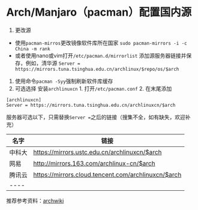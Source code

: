 # Arch/Manjaro（pacman）配置国内源

1. 更改源

* 使用`pacman-mirros`更改镜像软件库所在国家 `sudo pacman-mirrors -i -c China -m rank`
* 或者使用nano或vim打开`/etc/pacman.d/mirrorlist` 添加源服务器链接并保存，例如，清华源 `Server = https://mirrors.tuna.tsinghua.edu.cn/archlinux/$repo/os/$arch`

1. 使用命令`pacman -Syy`强制刷新软件库缓存
2. 可选选择 安装`archlinuxcn` 1. 打开`/etc/pacman.conf` 2. 在末尾添加

```
[archlinuxcn]
Server = https://mirrors.tuna.tsinghua.edu.cn/archlinuxcn/$arch
```

服务器可选以下，只需替换`Server =`之后的链接（搜集不全，如有缺失，欢迎补充）

| 名字   | 链接                                                  |
| ---- | --------------------------------------------------- |
| 中科大  | https://mirrors.ustc.edu.cn/archlinuxcn/$arch       |
| 网易   | http://mirrors.163.com/archlinux-cn/$arch           |
| 腾讯云  | https://mirrors.cloud.tencent.com/archlinuxcn/$arch |
| ---- |                                                     |

推荐参考资料：[archwiki](https://wiki.archlinux.org)
